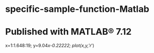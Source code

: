# specific-sample-function-Matlab
# Published with MATLAB® 7.12
x=1:1.648:19;
y=9.04*x-0.22222;
plot(x,y,'r*')

